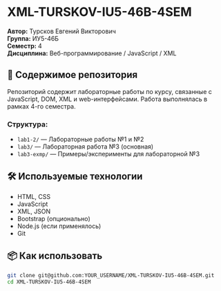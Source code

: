 # XML-TURSKOV-IU5-46B-4SEM

**Автор:** Турсков Евгений Викторович  
**Группа:** ИУ5-46Б  
**Семестр:** 4  
**Дисциплина:** Веб-программирование / JavaScript / XML

## 📁 Содержимое репозитория

Репозиторий содержит лабораторные работы по курсу, связанные с JavaScript, DOM, XML и web-интерфейсами. Работа выполнялась в рамках 4-го семестра.

### Структура:

- `lab1-2/` — Лабораторные работы №1 и №2  
- `lab3/` — Лабораторная работа №3 (основная)  
- `lab3-exmp/` — Примеры/эксперименты для лабораторной №3

## 🛠 Используемые технологии

- HTML, CSS
- JavaScript
- XML, JSON
- Bootstrap (опционально)
- Node.js (если применялось)
- Git

## 📦 Как использовать

```bash
git clone git@github.com:YOUR_USERNAME/XML-TURSKOV-IU5-46B-4SEM.git
cd XML-TURSKOV-IU5-46B-4SEM
